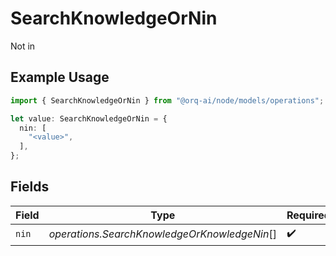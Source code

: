 # SearchKnowledgeOrNin

Not in

## Example Usage

```typescript
import { SearchKnowledgeOrNin } from "@orq-ai/node/models/operations";

let value: SearchKnowledgeOrNin = {
  nin: [
    "<value>",
  ],
};
```

## Fields

| Field                                        | Type                                         | Required                                     | Description                                  |
| -------------------------------------------- | -------------------------------------------- | -------------------------------------------- | -------------------------------------------- |
| `nin`                                        | *operations.SearchKnowledgeOrKnowledgeNin*[] | :heavy_check_mark:                           | N/A                                          |